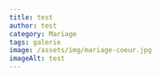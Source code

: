 ```yaml
---
title: test
author: test
category: Mariage
tags: galerie
image: /assets/img/mariage-coeur.jpg
imageAlt: test
---
```

